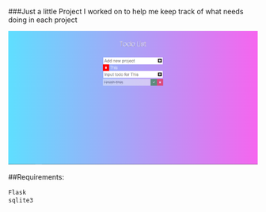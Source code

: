 ###Just a little Project I worked on to help me keep track of what needs doing in each project

![Preview](assets/preview.png)

##Requirements:
```
Flask
sqlite3
```